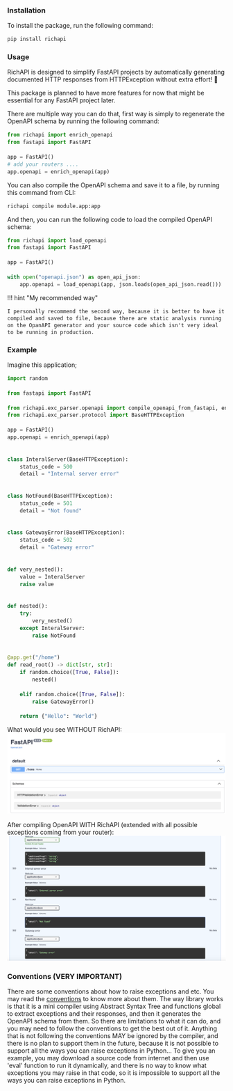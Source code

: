 ### Installation

To install the package, run the following command:

```bash
pip install richapi
```

### Usage

RichAPI is designed to simplify FastAPI projects by automatically generating documented HTTP responses from HTTPException without extra effort! 🎉

This package is planned to have more features for now that might be essential for any FastAPI project later.

There are multiple way you can do that,
first way is simply to regenerate the OpenAPI schema by running the following command:

```python
from richapi import enrich_openapi
from fastapi import FastAPI

app = FastAPI()
# add your routers ....
app.openapi = enrich_openapi(app)
```

You can also compile the OpenAPI schema and save it to a file, by running this command from CLI:

```bash
richapi compile module.app:app
```

And then, you can run the following code to load the compiled OpenAPI schema:

```python
from richapi import load_openapi
from fastapi import FastAPI

app = FastAPI()

with open("openapi.json") as open_api_json:
    app.openapi = load_openapi(app, json.loads(open_api_json.read()))
```

!!! hint "My recommended way"

    I personally recommend the second way, because it is better to have it compiled and saved to file, because there are static analysis running on the OpanAPI generator and your source code which isn't very ideal to be running in production.

### Example

Imagine this application;

```python
import random

from fastapi import FastAPI

from richapi.exc_parser.openapi import compile_openapi_from_fastapi, enrich_openapi
from richapi.exc_parser.protocol import BaseHTTPException

app = FastAPI()
app.openapi = enrich_openapi(app)


class InteralServer(BaseHTTPException):
    status_code = 500
    detail = "Internal server error"


class NotFound(BaseHTTPException):
    status_code = 501
    detail = "Not found"


class GatewayError(BaseHTTPException):
    status_code = 502
    detail = "Gateway error"


def very_nested():
    value = InteralServer
    raise value


def nested():
    try:
        very_nested()
    except InteralServer:
        raise NotFound


@app.get("/home")
def read_root() -> dict[str, str]:
    if random.choice([True, False]):
        nested()

    elif random.choice([True, False]):
        raise GatewayError()

    return {"Hello": "World"}
```

What would you see WITHOUT RichAPI:
![Screenshot](./images/without-richapi.png)

After compiling OpenAPI WITH RichAPI (extended with all possible exceptions coming from your router):
![Screenshot](./images/with-richapi.png)

### Conventions (VERY IMPORTANT)

There are some conventions about how to raise exceptions and etc. You may read the [conventions](conventions.md) to know more about them. The way library works is that it is a mini compiler using Abstract Syntax Tree and functions global to extract exceptions and their responses, and then it generates the OpenAPI schema from them. So there are limitations to what it can do, and you may need to follow the conventions to get the best out of it. Anything that is not following the conventions MAY be ignored by the compiler, and there is no plan to support them in the future, because it is not possible to support all the ways you can raise exceptions in Python... To give you an example, you may download a source code from internet and then use 'eval' function to run it dynamically, and there is no way to know what exceptions you may raise in that code, so it is impossible to support all the ways you can raise exceptions in Python.
